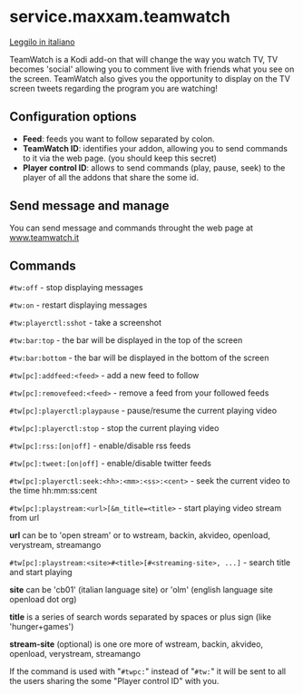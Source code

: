 service.maxxam.teamwatch
========================

[Leggilo in italiano](README-IT.md)

TeamWatch is a Kodi add-on that will change the way you watch TV,
TV becomes 'social' allowing you to comment live with friends
what you see on the screen. TeamWatch also gives you the opportunity to
display on the TV screen tweets regarding the program you are watching!

Configuration options
---------------------

- **Feed**: feeds you want to follow separated by colon.
- **TeamWatch ID**: identifies your addon, allowing you to send commands to it via the web page. (you should keep this secret)
- **Player control ID**: allows to send commands (play, pause, seek) to the player of all the addons that share the some id.

Send message and manage
-----------------------

You can send message and commands throught the web page at www.teamwatch.it

Commands
--------

``#tw:off`` - stop displaying messages

``#tw:on`` - restart displaying messages

``#tw:playerctl:sshot`` - take a screenshot

``#tw:bar:top`` - the bar will be displayed in the top of the screen

``#tw:bar:bottom`` - the bar will be displayed in the bottom of the screen

``#tw[pc]:addfeed:<feed>`` - add a new feed to follow
  
``#tw[pc]:removefeed:<feed>`` - remove a feed from your followed feeds
  
``#tw[pc]:playerctl:playpause`` - pause/resume the current playing video

``#tw[pc]:playerctl:stop`` - stop the current playing video

``#tw[pc]:rss:[on|off]`` - enable/disable rss feeds

``#tw[pc]:tweet:[on|off]`` - enable/disable twitter feeds

``#tw[pc]:playerctl:seek:<hh>:<mm>:<ss>:<cent>`` - seek the current video to the time hh:mm:ss:cent
  
``#tw[pc]:playstream:<url>[&m_title=<title>`` - start playing video stream from url 

**url** can be to 'open stream' or to wstream, backin, akvideo, openload, verystream, streamango

``#tw[pc]:playstream:<site>#<title>[#<streaming-site>, ...]`` - search title and start playing

**site** can be 'cb01' (italian language site) or 'olm' (english language site openload dot org)

**title** is a series of search words separated by spaces or plus sign (like 'hunger+games')

**stream-site** (optional) is one ore more of wstream, backin, akvideo, openload, verystream, streamango

If the command is used with "``#twpc:``" instead of "``#tw:``" it will be sent to all the users sharing the some "Player control ID" with you.
